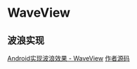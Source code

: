 # WaveView

## 波浪实现

[Android实现波浪效果 - WaveView](http://www.jianshu.com/p/e711e22e053e)
[作者源码](https://github.com/gelitenight/WaveView)

